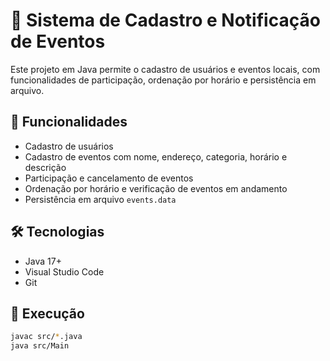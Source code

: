 # 🎉 Sistema de Cadastro e Notificação de Eventos

Este projeto em Java permite o cadastro de usuários e eventos locais, com funcionalidades de participação, ordenação por horário e persistência em arquivo.

## 📌 Funcionalidades
- Cadastro de usuários
- Cadastro de eventos com nome, endereço, categoria, horário e descrição
- Participação e cancelamento de eventos
- Ordenação por horário e verificação de eventos em andamento
- Persistência em arquivo `events.data`

## 🛠️ Tecnologias
- Java 17+
- Visual Studio Code
- Git

## 🚀 Execução
```bash
javac src/*.java
java src/Main
